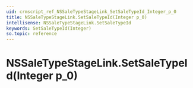 ```yaml
---
uid: crmscript_ref_NSSaleTypeStageLink_SetSaleTypeId_Integer_p_0
title: NSSaleTypeStageLink.SetSaleTypeId(Integer p_0)
intellisense: NSSaleTypeStageLink.SetSaleTypeId
keywords: SetSaleTypeId(Integer)
so.topic: reference
---
```


# NSSaleTypeStageLink.SetSaleTypeId(Integer p_0)

